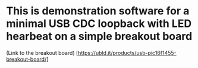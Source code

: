 # This is demonstration software for a minimal USB CDC loopback with LED hearbeat on a simple breakout board

(Link to the breakout board) [https://ubld.it/products/usb-pic16f1455-breakout-board/]
